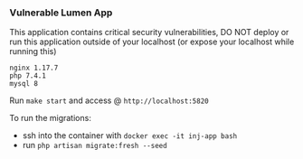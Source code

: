 ### Vulnerable Lumen App

This application contains critical security vulnerabilities, DO NOT deploy or run this application outside of your localhost (or expose your localhost while running this)

```shell script
nginx 1.17.7
php 7.4.1
mysql 8
```

Run `make start` and access @ `http://localhost:5820`

To run the migrations:

- ssh into the container with `docker exec -it inj-app bash`
- run `php artisan migrate:fresh --seed`